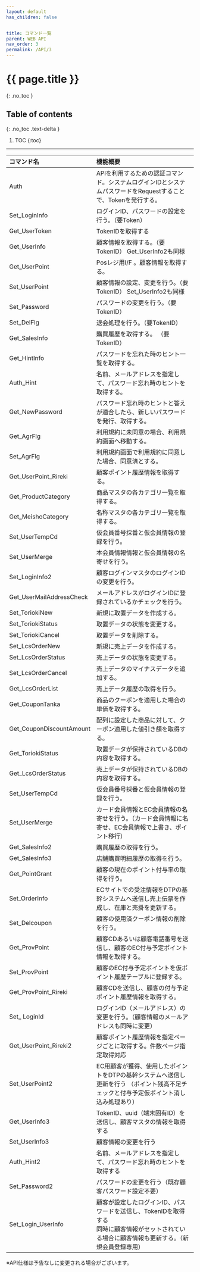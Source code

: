 ```yaml
---
layout: default
has_children: false


title: コマンド一覧
parent: WEB API
nav_order: 3
permalink: /API/3
---
```


# {{ page.title }}

{: .no_toc }

## Table of contents
{: .no_toc .text-delta }

1. TOC
{:toc}

---

| コマンド名   | 機能概要     |
| :-----------| :-----------|
| Auth        | APIを利用するための認証コマンド。システムログインIDとシステムパスワードをRequestすることで、Tokenを発行する。|
| Set_LoginInfo   | ログインID、パスワードの設定を行う。（要Token）|
| Get_UserToken  | TokenIDを取得する|
| Get_UserInfo | 顧客情報を取得する。（要TokenID）   Get_UserInfo2も同様 |
|Get_UserPoint  | Posレジ用I/F 。顧客情報を取得する。 |
|Set_UserPoint | 顧客情報の設定、変更を行う。（要TokenID）  Set_UserInfo2も同様 |
|Set_Password  |パスワードの変更を行う。（要TokenID）  |
|Set_DelFlg  |退会処理を行う。（要TokenID）  |
|Get_SalesInfo  |購買履歴を取得する。 （要TokenID）  |
|Get_HintInfo  |パスワードを忘れた時のヒント一覧を取得する。  |
|Auth_Hint  |名前、メールアドレスを指定して、パスワード忘れ時のヒントを取得する。  |
|Get_NewPassword  |パスワード忘れ時のヒントと答えが適合したら、新しいパスワードを発行、取得する。  |
|Get_AgrFlg  |利用規約に未同意の場合、利用規約画面へ移動する。  |
|Set_AgrFlg  |利用規約画面で利用規約に同意した場合、同意済とする。  |
|Get_UserPoint_Rireki  |顧客ポイント履歴情報を取得する。  |
|Get_ProductCategory  |商品マスタの各カテゴリ一覧を取得する。  |
|Get_MeishoCategory  |名称マスタの各カテゴリ一覧を取得する。  |
|Set_UserTempCd  |仮会員番号採番と仮会員情報の登録を行う。  |
|Set_UserMerge  |本会員情報情報と仮会員情報の名寄せを行う。  |
|Set_LoginInfo2  |顧客ログインマスタのログインIDの変更を行う。  |
|Get_UserMailAddressCheck  |メールアドレスがログインIDに登録されているかチェックを行う。  |
|Set_ToriokiNew  |新規に取置データを作成する。  |
|Set_ToriokiStatus  |取置データの状態を変更する。 |
|Set_ToriokiCancel  |取置データを削除する。  |
|Set_LcsOrderNew  |新規に売上データを作成する。  |
|Set_LcsOrderStatus  |売上データの状態を変更する。  |
|Set_LcsOrderCancel  |売上データのマイナスデータを追加する。  |
|Get_LcsOrderList  |売上データ履歴の取得を行う。  |
|Get_CouponTanka  |商品のクーポンを適用した場合の単価を取得する。  |
|Get_CouponDiscountAmount  |配列に設定した商品に対して、クーポン適用した値引き額を取得する。  |
|Get_ToriokiStatus  |取置データが保持されているDBの内容を取得する。  |
|Get_LcsOrderStatus  |売上データが保持されているDBの内容を取得する。  |
|Set_UserTempCd  |仮会員番号採番と仮会員情報の登録を行う。  |
|Set_UserMerge  |カード会員情報とEC会員情報の名寄せを行う。（カード会員情報に名寄せ、EC会員情報で上書き、ポイント移行）  |
|Get_SalesInfo2  |購買履歴の取得を行う。  |
|Get_SalesInfo3  |店舗購買明細履歴の取得を行う。  |
|Get_PointGrant  |顧客の現在のポイント付与率の取得を行う。  |
|Set_OrderInfo  |ECサイトでの受注情報をDTPの基幹システムへ送信し売上伝票を作成し、在庫と売掛を更新する。  |
|Set_Delcoupon  |顧客の使用済クーポン情報の削除を行う。  |
|Get_ProvPoint  |顧客CDあるいは顧客電話番号を送信し、顧客のEC付与予定ポイント情報を取得する。  |
|Set_ProvPoint  |顧客のEC付与予定ポイントを仮ポイント履歴テーブルに登録する。  |
|Get_ProvPoint_Rireki  |顧客CDを送信し、顧客の付与予定ポイント履歴情報を取得する。  |
|Set_ LoginId  |ログインID（メールアドレス）の変更を行う。（顧客情報のメールアドレスも同時に変更）  |
|Get_UserPoint_Rireki2  |顧客ポイント履歴情報を指定ページごとに取得する。件数ページ指定取得対応  |
|Set_UserPoint2  |EC用顧客が獲得、使用したポイントをDTPの基幹システムへ送信し更新を行う （ポイント残高不足チェックと付与予定仮ポイント消し込み処理あり）|
|Get_UserInfo3  |TokenID、uuid（端末固有ID）を送信し、顧客マスタの情報を取得する  |
|Set_UserInfo3  |顧客情報の変更を行う  |
|Auth_Hint2  |名前、メールアドレスを指定して、パスワード忘れ時のヒントを取得する  |
|Set_Password2  |パスワードの変更を行う（既存顧客パスワード設定不要）  |
|Set_Login_UserInfo  |顧客が設定したログインID、パスワードを送信し、TokenIDを取得する <br> 同時に顧客情報がセットされている場合に顧客情報も更新する。（新規会員登録専用）|

※API仕様は予告なしに変更される場合がございます。